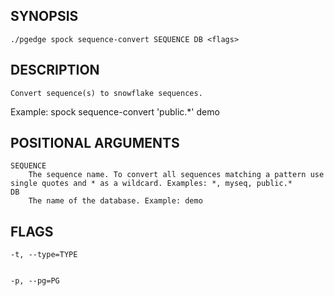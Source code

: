 ## SYNOPSIS
    ./pgedge spock sequence-convert SEQUENCE DB <flags>
 
## DESCRIPTION
    Convert sequence(s) to snowflake sequences. 

Example: spock sequence-convert 'public.*' demo 
 
## POSITIONAL ARGUMENTS
    SEQUENCE
        The sequence name. To convert all sequences matching a pattern use single quotes and * as a wildcard. Examples: *, myseq, public.*
    DB
        The name of the database. Example: demo
 
## FLAGS
    -t, --type=TYPE
    
    
    -p, --pg=PG
    
    
